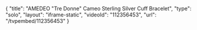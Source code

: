 {
    "title": "AMEDEO \"Tre Donne\" Cameo Sterling Silver Cuff Bracelet",
    "type": "solo",
    "layout": "iframe-static",
    "videoId": "112356453",
    "url": "\/tvpembed\/112356453"
}